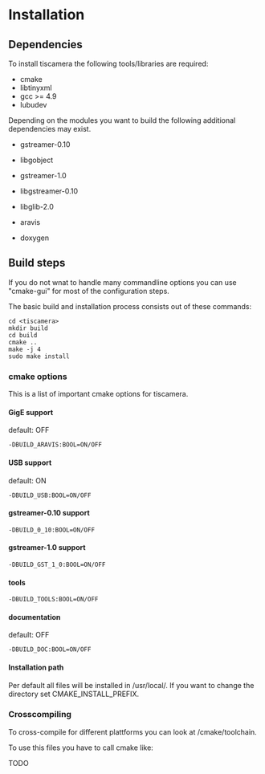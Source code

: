 
# Installation

## Dependencies

To install tiscamera the following tools/libraries are required:

- cmake
- libtinyxml
- gcc >= 4.9
- lubudev


Depending on the modules you want to build the following additional dependencies may exist.

- gstreamer-0.10
- libgobject
- gstreamer-1.0
- libgstreamer-0.10
- libglib-2.0
- aravis

- doxygen

## Build steps

If you do not wnat to handle many commandline options you can use "cmake-gui" for most of the configuration steps.

The basic build and installation process consists out of these commands:

    cd <tiscamera>
    mkdir build
    cd build
    cmake ..
    make -j 4
    sudo make install

### cmake options

This is a list of important cmake options for tiscamera.

#### GigE support
default: OFF

    -DBUILD_ARAVIS:BOOL=ON/OFF

#### USB support
default: ON

    -DBUILD_USB:BOOL=ON/OFF

#### gstreamer-0.10 support

    -DBUILD_0_10:BOOL=ON/OFF

#### gstreamer-1.0 support

    -DBUILD_GST_1_0:BOOL=ON/OFF

#### tools

    -DBUILD_TOOLS:BOOL=ON/OFF

#### documentation
default: OFF

    -DBUILD_DOC:BOOL=ON/OFF

#### Installation path

Per default all files will be installed in /usr/local/.
If you want to change the directory set CMAKE_INSTALL_PREFIX.

### Crosscompiling

To cross-compile for different plattforms you can look at <tiscamera>/cmake/toolchain.

To use this files you have to call cmake like:

TODO
